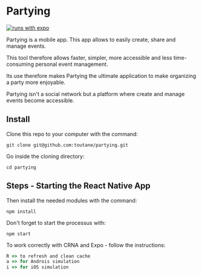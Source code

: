 # Partying

[![runs with expo](https://img.shields.io/badge/Runs%20with%20Expo-000.svg?style=flat-square&logo=EXPO&labelColor=f3f3f3&logoColor=000)](https://expo.io/)

Partying is a mobile app. This app allows to easily create, share and manage events.

This tool therefore allows faster, simpler, more accessible and less time-consuming personal event management.

Its use therefore makes Partying the ultimate application to make organizing a party more enjoyable.

Partying isn't a social network but a platform where create and manage events become accessible.

## Install

Clone this repo to your computer with the command:

```shell
git clone git@github.com:toutane/partying.git
```

Go inside the cloning directory:

```shell
cd partying
```

## Steps - Starting the React Native App

Then install the needed modules with the command:

```shell
npm install
```

Don't forget to start the processus with:

```shell
npm start
```

To work correctly with CRNA and Expo - follow the instructions:

```js
R => to refresh and clean cache
a => for Androis simulation
i => for iOS simulation
```
